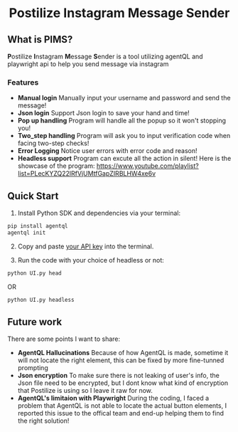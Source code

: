 <div align="center">

<h1>Postilize Instagram Message Sender</h1>

</div>

## What is PIMS?

**P**ostilize **I**nstagram **M**essage **S**ender is a tool utilizing agentQL and playwright api to help you send message via instagram

### Features

- **Manual login** Manually input your username and password and send the message!
- **Json login** Support Json login to save your hand and time!
- **Pop up handling** Program will handle all the popup so it won't stopping you!
- **Two_step handling** Program will ask you to input verification code when facing two-step checks!
- **Error Logging** Notice user errors with error code and reason!
- **Headless support** Program can excute all the action in silent!
Here is the showcase of the program:
https://www.youtube.com/playlist?list=PLecKYZQ22lRfVjUMtfGapZIRBLHW4xe6v
## Quick Start

1. Install Python SDK and dependencies via your terminal:

```bash
pip install agentql
agentql init
```

2. Copy and paste [your API key](https://docs.agentql.com/dev) into the terminal.

3. Run the code with your choice of headless or not:

```bash
python UI.py head
```
OR
```bash
python UI.py headless
```

## Future work
There are some points I want to share:
- **AgentQL Hallucinations** Because of how AgentQL is made, sometime it will not locate the right element, this can be fixed by more fine-tunned prompting
- **Json encryption** To make sure there is not leaking of user's info, the Json file need to be encrypted, but I dont know what kind of encryption that Postilize is using so I leave it raw for now.
- **AgentQL's limitaion with Playwright** During the coding, I faced a problem that AgentQL is not able to locate the actual button elements, I reported this issue to the offical team and end-up helping them to find the right solution!

